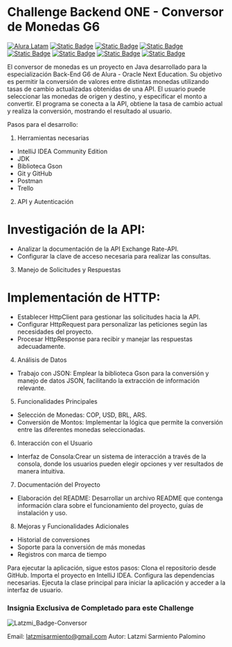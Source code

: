 # Challenge Backend ONE - Conversor de Monedas G6
[![Alura Latam](https://img.shields.io/badge/Alura-Latam-blue?style=flat)](https://www.aluracursos.com/)
[![Static Badge](https://img.shields.io/badge/ONE-Oracle_Next_Education-orange?style=flat&logo=oracle&logoColor=orange)](https://www.oracle.com/co/education/oracle-next-education/) [![Static Badge](https://img.shields.io/badge/IDE-IntelliJ_IDEA-%23ff0534?style=flat&logo=IntelliJ%20IDEA&logoColor=%232196f3)](https://www.jetbrains.com/es-es/idea/) [![Static Badge](https://img.shields.io/badge/Language-Java-%23ff0000?style=flat)](#)
[![Static Badge](https://img.shields.io/badge/Java_Library-Gson_%2F_Json-blue?style=flat&logo=json)](https://mvnrepository.com/artifact/com.google.code.gson/gson)
[![Static Badge](https://img.shields.io/badge/API-Exchange_Rate_API-%23e90000?style=flat)](https://www.exchangerate-api.com/docs/java-currency-api)
[![Static Badge](https://img.shields.io/badge/test-status-%23009929?logo=github)](#)
[![Static Badge](https://img.shields.io/badge/license-MIT-blue)](#)

El conversor de monedas es un proyecto en Java desarrollado para la especialización Back-End G6 de Alura - Oracle Next Education. Su objetivo es permitir la conversión de valores entre distintas monedas utilizando tasas de cambio actualizadas obtenidas de una API. El usuario puede seleccionar las monedas de origen y destino, y especificar el monto a convertir. El programa se conecta a la API, obtiene la tasa de cambio actual y realiza la conversión, mostrando el resultado al usuario.

Pasos para el desarrollo:
  
1. Herramientas necesarias
- IntelliJ IDEA Community Edition
- JDK
- Biblioteca Gson
- Git y GitHub
- Postman
- Trello 

2. API y Autenticación
# Investigación de la API:
- Analizar la documentación de la API Exchange Rate-API.
- Configurar la clave de acceso necesaria para realizar las consultas.

3. Manejo de Solicitudes y Respuestas
# Implementación de HTTP:
- Establecer HttpClient para gestionar las solicitudes hacia la API.
- Configurar HttpRequest para personalizar las peticiones según las necesidades del proyecto.
- Procesar HttpResponse para recibir y manejar las respuestas adecuadamente.

4. Análisis de Datos
- Trabajo con JSON: Emplear la biblioteca Gson para la conversión y manejo de datos JSON, facilitando la extracción de información relevante.

5. Funcionalidades Principales
- Selección de Monedas: COP, USD, BRL, ARS.
- Conversión de Montos: Implementar la lógica que permite la conversión entre las diferentes monedas seleccionadas.

6. Interacción con el Usuario
- Interfaz de Consola:Crear un sistema de interacción a través de la consola, donde los usuarios pueden elegir opciones y ver resultados de manera intuitiva.

7. Documentación del Proyecto
- Elaboración del README: Desarrollar un archivo README que contenga información clara sobre el funcionamiento del proyecto, guías de instalación y uso.

8. Mejoras y Funcionalidades Adicionales    
* Historial de conversiones
* Soporte para la conversión de más monedas
* Registros con marca de tiempo

Para ejecutar la aplicación, sigue estos pasos:
Clona el repositorio desde GitHub.
Importa el proyecto en IntelliJ IDEA.
Configura las dependencias necesarias.
Ejecuta la clase principal para iniciar la aplicación y acceder a la interfaz de usuario.


### Insignia Exclusiva de Completado para este Challenge 
![Latzmi_Badge-Conversor](https://github.com/user-attachments/assets/9b269dda-f581-4a83-a46d-613badd5433e)


Email: latzmisarmiento@gmail.com
Autor: Latzmi Sarmiento Palomino
